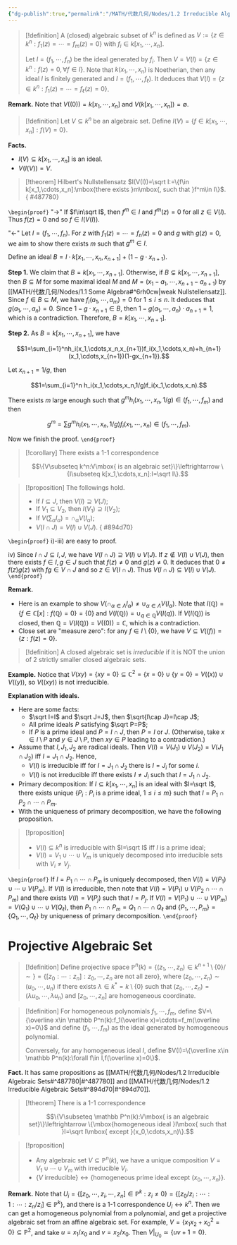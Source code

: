 ```yaml
---
{"dg-publish":true,"permalink":"/MATH/代数几何/Nodes/1.2 Irreducible Algebraic Sets/","dgPassFrontmatter":true}
---
```



> [!definition]
> A (closed) algebraic subset of $k^n$ is defined as $V:=\{z\in k^n:f_1(z)=\cdots=f_m(z)=0\}$ with $f_i\in k[x_1,\cdots,x_n]$. 
> 
> Let $I=(f_1,\cdots,f_n)$ be the ideal generated by $f_i$. Then $V=V(I)=\{z\in k^n:f(z)=0,\forall f\in I\}$. Note that $k(x_1,\cdots,x_n)$ is Noetherian, then any ideal $I$ is finitely generated and $I=(f_1,\cdots,f_\ell)$. It deduces that $V(I)=\{z\in k^n:f_1(z)=\cdots =f_\ell(z)=0\}$.

**Remark.** Note that $V((0))=k[x_1,\cdots,x_n]$ and $V(k[x_1,\cdots,x_n])=\emptyset$. 

> [!definition]
> Let $V\subseteq k^n$ be an algebraic set. Define $I(V)=\{f\in k[x_1,\cdots,x_n]:f(V)=0\}$.

**Facts.**
- $I(V)\subseteq k[x_1,\cdots,x_n]$ is an ideal.
- $V(I(V))=V$.

> [!theorem] Hilbert's Nullstellensatz
> $I(V(I))=\sqrt I:=\{f\in k[x_1,\cdots,x_n]:\mbox{there exists }m\mbox{, such that }f^m\in I\}$.
{ #487780}


`\begin{proof}`
"->" If $f\in\sqrt I$, then $f^m\in I$ and $f^m(z)=0$ for all $z\in V(I)$. Thus $f(z)=0$ and so $f\in I(V(I))$.

"<-" Let $I=(f_1,\cdots,f_n)$. For $z$ with $f_1(z)=\cdots=f_n(z)=0$ and $g$ with $g(z)=0$, we aim to show there exists $m$ such that $g^m\in I$. 

Define an ideal $B=I\cdot k[x_1,\cdots,x_n,x_{n+1}]+(1-g\cdot x_{n+1})$. 

**Step 1.** We claim that $B=k[x_1,\cdots,x_{n+1}]$. Otherwise, if $B\subsetneq k[x_1,\cdots,x_{n+1}]$, then $B\subseteq M$ for some maximal ideal $M$ and $M=(x_1-a_1,\cdots,x_{n+1}-a_{n+1})$ by [[MATH/代数几何/Nodes/1.1 Some Algebra#^6rh0cw\|weak Nullstellensatz]]. Since $f\in B\subseteq M$, we have $f_i(a_1,\cdots,a_m)=0$ for $1\leqslant i\leqslant n$. It deduces that $g(a_1,\cdots,a_n)=0$. Since $1-g\cdot x_{n+1}\in B$, then $1-g(a_1,\cdots,a_n)\cdot a_{n+1}=1$, which is a contradiction. Therefore, $B=k[x_1,\cdots,x_{n+1}]$. 

**Step 2.** As $B=k[x_1,\cdots,x_{n+1}]$, we have 

$$1=\sum_{i=1}^nh_i(x_1,\cdots,x_n,x_{n+1})f_i(x_1,\cdots,x_n)+h_{n+1}(x_1,\cdots,x_{n+1})(1-gx_{n+1}).$$

Let $x_{n+1}=1/g$, then 

$$1=\sum_{i=1}^n h_i(x_1,\cdots,x_n,1/g)f_i(x_1,\cdots,x_n).$$

There exists $m$ large enough such that $g^mh_i(x_1,\cdots,x_n,1/g)\in (f_1,\cdots,f_m)$ and then

$$g^m=\sum g^mh_i(x_1,\cdots,x_n,1/g)f_i(x_1,\cdots,x_n)\in (f_1,\cdots,f_m).$$

Now we finish the proof.
`\end{proof}`


> [!corollary]
> There exists a 1-1 correspondence 
> 
> $$\{V\subseteq k^n:V\mbox{ is an algebraic set}\}\leftrightarrow \{I\subseteq k[x_1,\cdots,x_n]:I=\sqrt I\}.$$


> [!proposition]
> The followings hold.
> - If $I\subseteq J$, then $V(I)\supseteq V(J)$;
> - If $V_1\subseteq V_2$, then $I(V_1)\supseteq I(V_2)$;
> - If $V(\sum_\alpha I_\alpha)=\cap_\alpha V(I_\alpha)$;
> - $V(I\cap J)=V(I)\cup V(J)$.
{ #894d70}


`\begin{proof}`
i)-iii) are easy to proof.

iv) Since $I\cap J\subseteq I,J$, we have $V(I\cap J)\supseteq V(I)\cup V(J)$. If $z\notin V(I)\cup V(J)$, then there exists $f\in I,g\in J$ such that $f(z)\neq 0$ and $g(z)\neq 0$. It deduces that $0\neq f(z)g(z)$ with $fg\in V\cap J$ and so $z\in V(I\cap J)$. Thus $V(I\cap J)\subseteq V(I)\cup V(J)$. 
`\end{proof}`

**Remark.** 
- Here is an example to show $V(\cap_{\alpha\in \Lambda} I_{\alpha})\neq \cup_{\alpha\in\Lambda}V(I_\alpha)$. Note that $I(\mathbb{Q})=\{f\in \mathbb{C}[x]:f(\mathbb{Q})=0\}=\{0\}$ and $V(I(\mathbb{Q}))=\cup_{q\in \mathbb{Q}}V(I(q))$. If $V(I(\mathbb{Q}))$ is closed, then $\mathbb{Q}=V(I(\mathbb{Q}))=V((0))=\mathbb{C}$, which is a contradiction. 
- Close set are "measure zero": for any $f\in I\setminus \{0\}$, we have $V\subseteq V((f))=\{z:f(z)=0\}$.

> [!definition]
> A closed algebraic set is *irreducible* if it is NOT the union of $2$ strictly smaller closed algebraic sets.

**Example.** Notice that $V(xy)=\{xy=0\}\subseteq \mathbb{C}^2=\{x=0\}\cup\{y=0\}=V((x))\cup V((y))$, so $V((xy))$ is not irreducible. 

**Explanation with ideals.** 
- Here are some facts:
	- $\sqrt I=I$ and $\sqrt J=J$, then $\sqrt{I\cap J}=I\cap J$;
	- All prime ideals $P$ satisfying $\sqrt P=P$;
	- If $P$ is a prime ideal and $P=I\cap J$, then $P=I$ or $J$. (Otherwise, take $x\in I\setminus P$ and $y\in J\setminus P$, then $xy\in P$ leading to a contradiction.)
- Assume that $I,J_1,J_2$ are radical ideals. Then $V(I)=V(J_1)\cup V(J_2)=V(J_1\cap J_2)$ iff $I=J_1\cap J_2$. Hence, 
	- $V(I)$ is irreducible iff for $I=J_1\cap J_2$ there is $I=J_i$ for some $i$. 
	- $V(I)$ is not irreducible iff there exists $I\neq J_i$ such that $I=J_1\cap J_2$.
- Primary decomposition: If $I\subseteq k[x_1,\cdots,x_n]$ is an ideal with $I=\sqrt I$, there exists unique $\{P_i:P_i\mbox{ is a prime ideal, }1\leqslant i\leqslant m\}$ such that $I=P_1\cap P_2\cap\cdots\cap P_m$. 
- With the uniqueness of primary decomposition, we have the following proposition. 

> [!proposition]
> - $V(I)\subseteq k^n$ is irreducible with $I=\sqrt I$ iff $I$ is a prime ideal;
> - $V(I)=V_1\cup\cdots\cup V_m$ is uniquely decomposed into irreducible sets with $V_i\neq V_j$. 

`\begin{proof}`
If $I=P_1\cap \cdots\cap P_m$ is uniquely decomposed, then $V(I)=V(P_1)\cup\cdots\cup V(P_m)$. If $V(I)$ is irreducible, then note that $V(I)=V(P_1)\cup V(P_2\cap\cdots\cap P_m)$ and there exists $V(I)=V(P_j)$ such that $I=P_j$. If $V(I)=V(P_1)\cup\cdots\cup V(P_m)=V(Q_1)\cup\cdots\cup V(Q_\ell)$, then $P_1\cap\cdots\cap P_m=Q_1\cap\cdots\cap Q_\ell$ and $\{P_1,\cdots,P_m\}=\{Q_1,\cdots,Q_\ell\}$ by uniqueness of primary decomposition. 
`\end{proof}`


# Projective Algebraic Set

> [!definition]
> Define projective space $\mathbb{P}^n(k)=\{(z_1,\cdots,z_n)\in k^{n+1}\setminus\{0\}/\sim\}=\{[z_0:\cdots: z_n]:z_0,\cdots,z_n\mbox{ are not all zero}\}$, where $(z_0,\cdots,z_n)\sim (u_0,\cdots,u_n)$ if there exists $\lambda\in k^*= k\setminus \{0\}$ such that $(z_0,\cdots,z_n)=(\lambda u_0,\cdots,\lambda u_n)$ and $[z_0,\cdots,z_n]$ are homogeneous coordinate. 


> [!definition]
> For homogeneous polynomials $f_1,\cdots,f_m$, define $V=\{\overline x\in \mathbb P^n(k):f_1(\overline x)=\cdots=f_m(\overline x)=0\}$ and define $(f_1,\cdots,f_m)$ as the ideal generated by homogeneous polynomial. 
> 
> Conversely, for any homogeneous ideal $I$, define $V(I)=\{\overline x\in \mathbb P^n(k):\forall f\in I,f(\overline x)=0\}$. 

**Fact.** It has same propositions as [[MATH/代数几何/Nodes/1.2 Irreducible Algebraic Sets#^487780\|#^487780]] and [[MATH/代数几何/Nodes/1.2 Irreducible Algebraic Sets#^894d70\|#^894d70]]. 

> [!theorem]
> There is a $1$-$1$ correspondence 
> 
> $$\{V\subseteq \mathbb P^n(k):V\mbox{ is an algebraic set}\}\leftrightarrow \{\mbox{homogeneous ideal }I\mbox{ such that }I=\sqrt I\mbox{ except }(x_0,\cdots,x_n)\}.$$

> [!proposition]
> - Any algebraic set $V\subseteq\mathbb P^n(k)$, we have a unique composition $V=V_1\cup\cdots\cup V_m$ with irreducible $V_i$.
> - $\{V\mbox{ irreducible}\}\leftrightarrow\{\mbox{homogeneous prime ideal except }(x_0,\cdots,x_n)\}$. 

**Remark.** Note that $U_i=\{[z_0,\cdots,z_i,\cdots,z_n]\in\mathbb P^k:z_i\neq 0\}=\{[z_0/z_i:\cdots:1:\cdots:z_n/z_i]\in \mathbb P^k\}$, and there is a $1$-$1$ correspondence $U_i\leftrightarrow k^n$. Then we can get a homogeneous polynomial from a polynomial, and get a projective algebraic set from an affine algebraic set. For example, $V=\{x_1x_2+x_0^2=0\}\subseteq \mathbb P^2$, and take $u=x_1/x_0$ and $v=x_2/x_0$. Then $V|_{U_0}\simeq\{uv+1=0\}$. 




